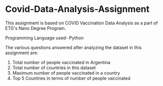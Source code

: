 # Covid-Data-Analysis-Assignment
This assignment is based on COVID Vaccination Data Analysis as a part of ETG's Nano Degree Program.

Programming Language used- Python

The various questions answered after analyzing the dataset in this assignment are:

1. Total number of people vaccinated in Argentina
2. Total number of countries in this dataset
3. Maximum number of people vaccinated in a country
4. Top 5 Countries in terms of number of people vaccinated
